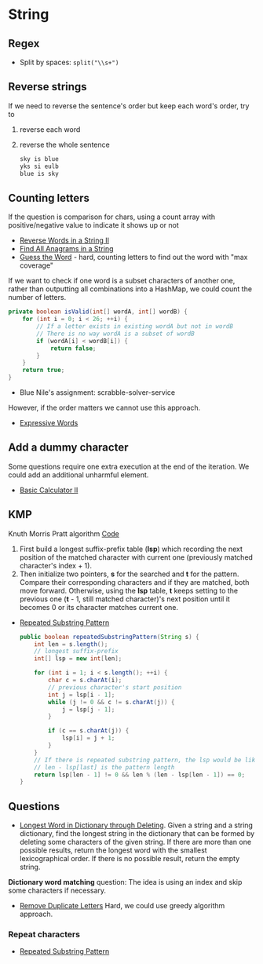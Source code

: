# String

## Regex

- Split by spaces: ```split("\\s+")```

## Reverse strings

If we need to reverse the sentence's order but keep each word's order, try to

1. reverse each word
2. reverse the whole sentence

    ```txt
    sky is blue
    yks si eulb
    blue is sky
    ```

## Counting letters

If the question is comparison for chars, using a count array with positive/negative value to indicate it shows up or not

- [Reverse Words in a String II](https://leetcode.com/problems/reverse-words-in-a-string-ii/)
- [Find All Anagrams in a String](https://leetcode.com/problems/find-all-anagrams-in-a-string/)
- [Guess the Word](https://leetcode.com/problems/guess-the-word/) - hard, counting letters to find out the word with "max coverage"

If we want to check if one word is a subset characters of another one, rather than outputting all combinations into a HashMap, we could count the number of letters.

```java
private boolean isValid(int[] wordA, int[] wordB) {
    for (int i = 0; i < 26; ++i) {
        // If a letter exists in existing wordA but not in wordB
        // There is no way wordA is a subset of wordB
        if (wordA[i] < wordB[i]) {
            return false;
        }
    }
    return true;
}
```

- Blue Nile's assignment: scrabble-solver-service

However, if the order matters we cannot use this approach.

- [Expressive Words](https://leetcode.com/problems/expressive-words/)

## Add a dummy character

Some questions require one extra execution at the end of the iteration. We could add an additional unharmful element.

- [Basic Calculator II](https://leetcode.com/problems/basic-calculator-ii/description/)

## KMP

Knuth Morris Pratt algorithm [Code](../../../com/algorithm/KnuthMorrisPratt.java)

1. First build a longest suffix-prefix table (**lsp**) which recording the next position of the matched character with current one (previously matched character's index + 1).
1. Then initialize two pointers, **s** for the searched and **t** for the pattern. Compare their corresponding characters and if they are matched, both move forward. Otherwise, using the **lsp** table, **t** keeps setting to the previous one (**t** - 1, still matched character)'s next position until it becomes 0 or its character matches current one.

- [Repeated Substring Pattern](https://leetcode.com/problems/repeated-substring-pattern/description/)

    ```java
    public boolean repeatedSubstringPattern(String s) {
        int len = s.length();
        // longest suffix-prefix
        int[] lsp = new int[len];

        for (int i = 1; i < s.length(); ++i) {
            char c = s.charAt(i);
            // previous character's start position
            int j = lsp[i - 1];
            while (j != 0 && c != s.charAt(j)) {
                j = lsp[j - 1];
            }

            if (c == s.charAt(j)) {
                lsp[i] = j + 1;
            }
        }
        // If there is repeated substring pattern, the lsp would be like [0, 0, 0, 1, 2, 3, 4, 5, 6]
        // len - lsp[last] is the pattern length
        return lsp[len - 1] != 0 && len % (len - lsp[len - 1]) == 0;
    }
    ```

## Questions

- [Longest Word in Dictionary through Deleting](https://leetcode.com/problems/longest-word-in-dictionary-through-deleting/description/). Given a string and a string dictionary, find the longest string in the dictionary that can be formed by deleting some characters of the given string. If there are more than one possible results, return the longest word with the smallest lexicographical order. If there is no possible result, return the empty string.

__Dictionary word matching__ question: The idea is using an index and skip some characters if necessary.

- [Remove Duplicate Letters](https://leetcode.com/problems/remove-duplicate-letters/) Hard, we could use greedy algorithm approach.

### Repeat characters

- [Repeated Substring Pattern](https://leetcode.com/problems/repeated-substring-pattern/)